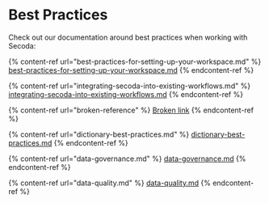 # Best Practices

Check out our documentation around best practices when working with Secoda:

{% content-ref url="best-practices-for-setting-up-your-workspace.md" %}
[best-practices-for-setting-up-your-workspace.md](best-practices-for-setting-up-your-workspace.md)
{% endcontent-ref %}

{% content-ref url="integrating-secoda-into-existing-workflows.md" %}
[integrating-secoda-into-existing-workflows.md](integrating-secoda-into-existing-workflows.md)
{% endcontent-ref %}

{% content-ref url="broken-reference" %}
[Broken link](broken-reference)
{% endcontent-ref %}

{% content-ref url="dictionary-best-practices.md" %}
[dictionary-best-practices.md](dictionary-best-practices.md)
{% endcontent-ref %}

{% content-ref url="data-governance.md" %}
[data-governance.md](data-governance.md)
{% endcontent-ref %}

{% content-ref url="data-quality.md" %}
[data-quality.md](data-quality.md)
{% endcontent-ref %}
